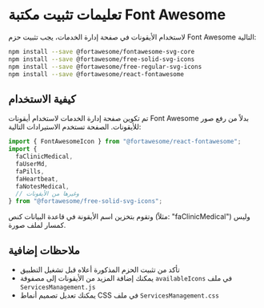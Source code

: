 # تعليمات تثبيت مكتبة Font Awesome

لاستخدام الأيقونات في صفحة إدارة الخدمات، يجب تثبيت حزم Font Awesome التالية:

```bash
npm install --save @fortawesome/fontawesome-svg-core
npm install --save @fortawesome/free-solid-svg-icons
npm install --save @fortawesome/free-regular-svg-icons
npm install --save @fortawesome/react-fontawesome
```

## كيفية الاستخدام

تم تكوين صفحة إدارة الخدمات لاستخدام أيقونات Font Awesome بدلاً من رفع صور للأيقونات. الصفحة تستخدم الاستيرادات التالية:

```javascript
import { FontAwesomeIcon } from "@fortawesome/react-fontawesome";
import {
  faClinicMedical,
  faUserMd,
  faPills,
  faHeartbeat,
  faNotesMedical,
  // وغيرها من الأيقونات
} from "@fortawesome/free-solid-svg-icons";
```

وتقوم بتخزين اسم الأيقونة في قاعدة البيانات كنص (مثلاً: "faClinicMedical") وليس كمسار لملف صورة.

## ملاحظات إضافية

- تأكد من تثبيت الحزم المذكورة أعلاه قبل تشغيل التطبيق
- يمكنك إضافة المزيد من الأيقونات إلى مصفوفة `availableIcons` في ملف `ServicesManagement.js`
- يمكنك تعديل تصميم أنماط CSS في ملف `ServicesManagement.css`

